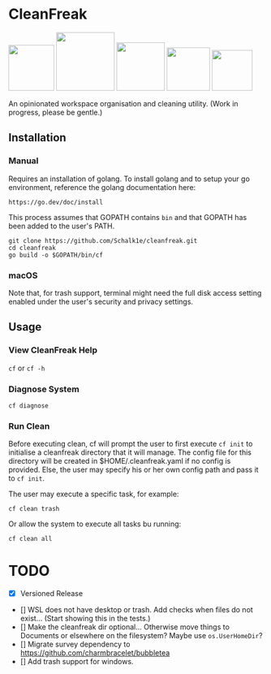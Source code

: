 <h1 align="left">
  CleanFreak
</h1>

<div align="left">
  <p>
    <img src="https://github.com/Schalk1e/cleanfreak/workflows/lint/badge.svg" width="90" />
    <img src="https://github.com/Schalk1e/cleanfreak/workflows/release/badge.svg" width="115" />
    <img src="https://github.com/Schalk1e/cleanfreak/workflows/test/badge.svg" width="95" />
    <img src="https://img.shields.io/badge/version-0.1.0-orange" width="85"/>
    <img src="https://img.shields.io/badge/license-MIT-blue" width="80"/>

  </p>
</div>

An opinionated workspace organisation and cleaning utility. (Work in progress, please be gentle.)

## Installation

### Manual

Requires an installation of golang. To install golang and to setup your go environment, reference the golang documentation here:

`https://go.dev/doc/install`

This process assumes that GOPATH contains `bin` and that GOPATH has been added to the user's PATH.

```
git clone https://github.com/Schalk1e/cleanfreak.git
cd cleanfreak
go build -o $GOPATH/bin/cf
```

### macOS

Note that, for trash support, terminal might need the full disk access setting enabled under the user's security and privacy settings.

## Usage

### View CleanFreak Help

`cf`  or `cf -h`

### Diagnose System

`cf diagnose`

### Run Clean

Before executing clean, cf will prompt the user to first execute `cf init` to initialise a cleanfreak directory that it will manage. The config file for this directory will be created in $HOME/.cleanfreak.yaml if no config is provided. Else, the user may specify his or her own config path and pass it to `cf init`.

The user may execute a specific task, for example:

`cf clean trash`

Or allow the system to execute all tasks bu running:

`cf clean all`

# TODO

- [x] Versioned Release
- [] WSL does not have desktop or trash. Add checks when files do not exist... (Start showing this in the tests.)
- [] Make the cleanfreak dir optional... Otherwise move things to Documents or elsewhere on the filesystem? Maybe use `os.UserHomeDir`?
- [] Migrate survey dependency to https://github.com/charmbracelet/bubbletea
- [] Add trash support for windows.
